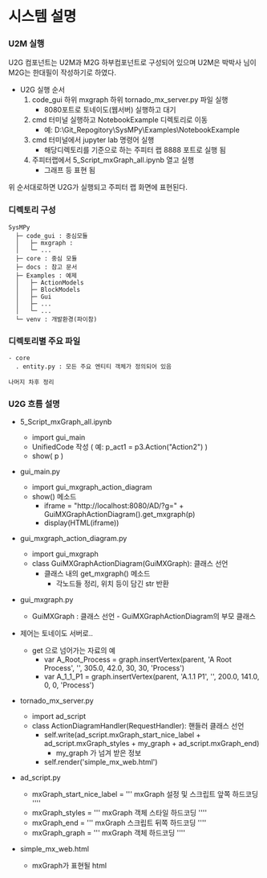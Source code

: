 # 시스템 설명

### U2M 실행
U2G 컴포넌트는 U2M과 M2G 하부컴포넌트로 구성되어 있으며
U2M은 박박사 님이 M2G는 한대필이 작성하기로 하였다. 

- U2G 실행 순서
    1. code_gui 하위 mxgraph 하위 tornado_mx_server.py 파일 실행
        - 8080포트로 토네이도(웹서버) 실행하고 대기
    2. cmd 터미널 실행하고 NotebookExample 디렉토리로 이동
        - 예: D:\Git_Repogitory\SysMPy\Examples\NotebookExample
    3. cmd 터미널에서 jupyter lab 명령어 실행
        - 해당디렉토리를 기준으로 하는 주피터 랩 8888 포트로 실행 됨
    4. 주피터랩에서 5_Script_mxGraph_all.ipynb 열고 실행
        - 그래프 등 표현 됨

위 순서대로하면 U2G가 실행되고 주피터 랩 화면에 표현된다.
 

 
### 디렉토리 구성
```
SysMPy
  ├─ code_gui : 중심모듈
  │   ├─ mxgraph :   
  │   └─ ...   
  ├─ core : 중심 모듈
  ├─ docs : 참고 문서
  ├─ Examples : 예제
  │   ├─ ActionModels   
  │   ├─ BlockModels   
  │   ├─ Gui   
  │   ├─ ...   
  │   └─ ...   
  └─ venv : 개발환경(파이참)
```



### 디렉토리별 주요 파일
```
- core
  . entity.py : 모든 주요 엔티티 객체가 정의되어 있음  

나머지 차후 정리
```


### U2G 흐름 설명
- 5_Script_mxGraph_all.ipynb
    - import gui_main
    - UnifiedCode 작성 ( 예: p_act1 = p3.Action("Action2") )
    - show( p )
- gui_main.py
    - import gui_mxgraph_action_diagram
    - show() 메소드 
        - iframe = "http://localhost:8080/AD/?g=" + GuiMXGraphActionDiagram().get_mxgraph(p)
        - display(HTML(iframe))
- gui_mxgraph_action_diagram.py
    - import gui_mxgraph
    - class GuiMXGraphActionDiagram(GuiMXGraph): 클래스 선언
        - 클래스 내의 get_mxgraph() 메소드
            - 각노드들 정리, 위치 등이 담긴 str 반환
- gui_mxgraph.py
    - GuiMXGraph : 클래스 선언 - GuiMXGraphActionDiagram의 부모 클래스
    
- 제어는 토네이도 서버로..
    - get 으로 넘어가는 자료의 예
        - var A_Root_Process = graph.insertVertex(parent, 'A Root Process', '', 305.0, 42.0, 30, 30, 'Process')
        - var A_1_1_P1 = graph.insertVertex(parent, 'A.1.1 P1', '', 200.0, 141.0, 0, 0, 'Process')  

- tornado_mx_server.py
    - import ad_script
    - class ActionDiagramHandler(RequestHandler): 핸들러 클래스 선언
        - self.write(ad_script.mxGraph_start_nice_label + ad_script.mxGraph_styles + my_graph + ad_script.mxGraph_end)
            - my_graph 가 넘겨 받은 정보
        - self.render('simple_mx_web.html')

- ad_script.py
    - mxGraph_start_nice_label = ''' mxGraph 설정 및 스크립트 앞쪽 하드코딩 ''''
    - mxGraph_styles = ''' mxGraph 객체 스타일 하드코딩 ''''
    - mxGraph_end = ''' mxGraph 스크립트 뒤쪽 하드코딩 ''''
    - mxGraph_graph = ''' mxGraph 객체 하드코딩 ''''

- simple_mx_web.html
    - mxGraph가 표현될 html 
    
    
    
